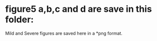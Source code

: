 # figure5 a,b,c and d are save in this folder:

Mild and Severe figures are saved here in a *png format.

